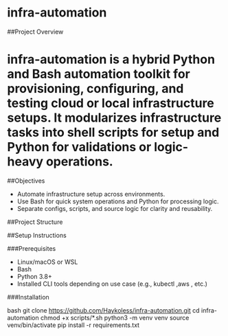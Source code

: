 # infra-automation

##Project Overview

# infra-automation is a hybrid Python and Bash automation toolkit for provisioning, configuring, and testing cloud or local infrastructure setups. It modularizes infrastructure tasks into shell scripts for setup and Python for validations or logic-heavy operations.

##Objectives

- Automate infrastructure setup across environments.
- Use Bash for quick system operations and Python for processing logic.
- Separate configs, scripts, and source logic for clarity and reusability.

##Project Structure


##Setup Instructions

###Prerequisites

- Linux/macOS or WSL
- Bash
- Python 3.8+
- Installed CLI tools depending on use case (e.g., kubectl ,aws , etc.)

###Installation

bash
git clone https://github.com/Haykoless/infra-automation.git
cd infra-automation
chmod +x scripts/*.sh
python3 -m venv venv
source venv/bin/activate
pip install -r requirements.txt
